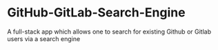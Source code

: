 # GitHub-GitLab-Search-Engine
A full-stack app which allows one to search for existing Github or Gitlab users via a search engine
